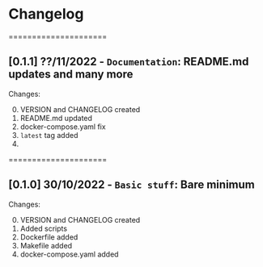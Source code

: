 
# Changelog

=====================
## [0.1.1] ??/11/2022 - `Documentation`: README.md updates and many more

Changes:

0. VERSION and CHANGELOG created
1. README.md updated
2. docker-compose.yaml fix
3. `latest` tag added
4. 

=====================
## [0.1.0] 30/10/2022 - `Basic stuff`: Bare minimum

Changes:

0. VERSION and CHANGELOG created
1. Added scripts
2. Dockerfile added
3. Makefile added
4. docker-compose.yaml added
